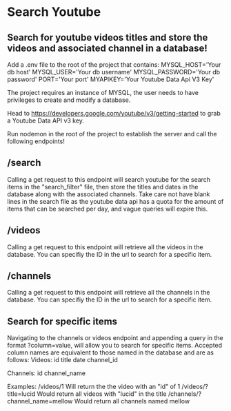 # Search Youtube

## Search for youtube videos titles and store the videos and associated channel in a database!

Add a .env file to the root of the project that contains:
MYSQL_HOST='Your db host'
MYSQL_USER='Your db username'
MYSQL_PASSWORD='Your db password'
PORT='Your port'
MYAPIKEY='Your Youtube Data Api V3 Key'

The project requires an instance of MYSQL, the user needs to have privileges to create and modify a database.

Head to https://developers.google.com/youtube/v3/getting-started to grab a Youtube Data API v3 key.

Run nodemon in the root of the project to establish the server and call the following endpoints!

## /search

Calling a get request to this endpoint will search youtube for the search items in the "search_filter" file, then store the titles and dates in the database along with the associated channels.
Take care not have blank lines in the search file as the youtube data api has a quota for the amount of items that can be searched per day, and vague queries will expire this.

## /videos

Calling a get request to this endpoint will retrieve all the videos in the database. You can specifiy the ID in the url to search for a specific item.

## /channels

Calling a get request to this endpoint will retrieve all the channels in the database. You can specifiy the ID in the url to search for a specific item.

## Search for specific items

Navigating to the channels or videos endpoint and appending a query in the format ?column=value, will allow you to search for specific items.
Accepted column names are equivalent to those named in the database and are as follows:
Videos:
id
title
date
channel_id

Channels:
id
channel_name

Examples:
/videos/1 Will return the the video with an "id" of 1
/videos/?title=lucid Would return all videos with "lucid" in the title
/channels/?channel_name=mellow Would return all channels named mellow
